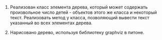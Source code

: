 1) Реализован класс элемента дерева, который может содержать произвольное число детей - объектов этого же класса и некоторый текст. Реализовать метод у класса, позволяющий вывести текст указанный во всех элементах дерева.

2) Нарисовано дерево, используя библиотеку graphviz в питоне.
